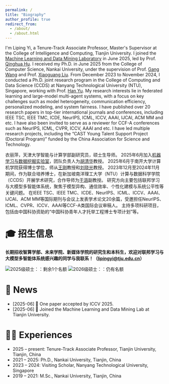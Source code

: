 ```yaml
---
permalink: /
title: "Biography"
author_profile: true
redirect_from: 
  - /about/
  - /about.html
---
```



<!--I'm Liping Yi, a PhD student in the College of Computer at Nankai University, working with Prof. Gang Wang.
I have been a visiting scholar in the College of Computing and Data Science at Nanyang Technological University, working with Prof. Han Yu.
Prior to NKU, I received bachelor degree from Qingdao University of Science and Technology in 2019.-->

I'm Liping Yi, a Tenure-Track Associate Professor, Master's Supervisor at the College of Intelligence and Computing, Tianjin University. 
I joined the [Machine Learning and Data Mining Laboratory](https://ml-dm-tju.pages.dev/) in June 2025, led by Prof. [Qinghua Hu](https://cic.tju.edu.cn/faculty/huqinghua/index.html).
I received my Ph.D. in June 2025 from the College of Computer Science, Nankai University, under the supervision of Prof. [Gang Wang](https://cc.nankai.edu.cn/2021/0323/c13619a548871/page.htm) and Prof. [Xiaoguang Liu](https://cc.nankai.edu.cn/2021/0323/c13619a548878/page.htm).
From December 2023 to November 2024, I conducted a Ph.D. joint research program in the College of Computing and Data Science (CCDS) at Nanyang Technological University (NTU), Singapore, working with Prof. [Han Yu](https://federated-learning.org/han.yu/). 
My research interests lie in federated learning and large-model multi-agent systems, with a focus on key challenges such as model heterogeneity, communication efficiency, personalized modeling, and system fairness.
I have published over 20 research papers in top-tier international journals and conferences, including IEEE TSC, IEEE TMC, ICDE, NeurIPS, ICML, ICCV, AAAI, IJCAI, ACM MM and etc.
I have also been invited to serve as a reviewer for CCF-A conferences such as NeurIPS, ICML, CVPR, ICCV, AAAI and etc.
I have led multiple research projects, including the “CAST Young Talent Support Project (Doctoral Program)” funded by the China Association for Science and Technology. 


衣丽萍，天津大学智能与计算学部副研究员，硕士生导师。
2025年6月加入[机器学习与数据挖掘实验室](https://ml-dm-tju.pages.dev/)，团队负责人为[胡清华](https://cic.tju.edu.cn/faculty/huqinghua/index.html)教授。
2025年6月于南开大学计算机学院获得博士学位，师从[王刚](https://cc.nankai.edu.cn/2021/0323/c13619a548871/page.htm)教授和[刘晓光](https://cc.nankai.edu.cn/2021/0323/c13619a548878/page.htm)教授。
2023年12月至2024年11月期间，作为联合培养博士，在新加坡南洋理工大学（NTU）计算与数据科学学院（CCDS）开展学术研究，合作导师为[于涵](https://federated-learning.org/han.yu/)副教授。
研究方向主要包括联邦学习与大模型多智能体系统，聚焦于模型异构、通信效率、个性化建模与系统公平性等关键问题。
在IEEE TSC、IEEE TMC、ICDE、NeurIPS、ICML、ICCV、AAAI、IJCAI、ACM MM等国际期刊与会议上发表学术论文20余篇，受邀担任NeurIPS、ICML、CVPR、ICCV、AAAI等CCF-A类国际会议审稿人。
主持多项科研项目，包括由中国科协资助的“中国科协青年人才托举工程博士专项计划”等。


🎓 招生信息
======
**长期招收智算学部、未来学院、新媒体学院的研究生和本科生，欢迎对联邦学习与大模型多智能体系统感兴趣的同学与我联系！（lipingyi@tju.edu.cn）**

![2025级硕士：：剩余1个名额](https://img.shields.io/badge/2025%E7%BA%A7%E7%A1%95%E5%A3%AB-%E5%89%A9%E4%BD%991%E4%B8%AA%E5%90%8D%E9%A2%9D-red?style=for-the-badge)
![2026级硕士：：仍有名额](https://img.shields.io/badge/2026%E7%BA%A7%E7%A1%95%E5%A3%AB-%E4%BB%8D%E6%9C%89%E5%90%8D%E9%A2%9D-brightgreen?style=for-the-badge)





<!--Research Interest
======
+ Federated Learning: robustness to adversarial attacks, communication efficiency, personalization for boosting accuracy, and support for heterogeneous models
+ Large-scale Multi-agent Systems with Foundation Models-->
  

📢 News
======
+ [2025-06] 📝 One paper accepted by ICCV 2025.
+ [2025-06] 🏫 Joined the Machine Learning and Data Mining Lab at Tianjin University.
<!--+ [2025-06] 🧑‍🎓 Received Ph.D. degree in Computer Science from Nankai University.
-->


🧑‍💻 Experiences
======
+ 2025 – present: Tenure-Track Associate Professor, Tianjin University, Tianjin, China
+ 2021 – 2025: Ph.D., Nankai University, Tianjin, China
+ 2023 – 2024: Visiting Scholar, Nanyang Technological University, Singapore
+ 2019 – 2021: M.Sc., Nankai University, Tianjin, China
<!-- + 2015 – 2019: B.Sc., Qingdao University of Science and Technology, Qingdao, China-->

